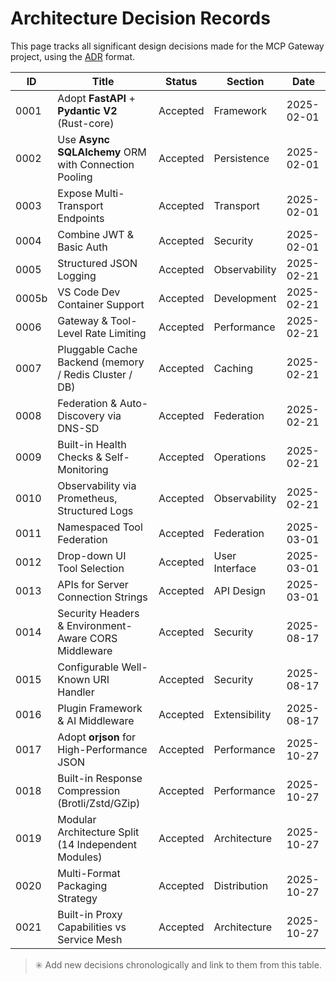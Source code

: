 # Architecture Decision Records

This page tracks all significant design decisions made for the MCP Gateway project, using the [ADR](https://adr.github.io/) format.

| ID    | Title                                              | Status    | Section        | Date        |
|-------|----------------------------------------------------|-----------|----------------|-------------|
| 0001  | Adopt **FastAPI** + **Pydantic V2** (Rust-core)   | Accepted  | Framework      | 2025-02-01  |
| 0002  | Use **Async SQLAlchemy** ORM with Connection Pooling | Accepted  | Persistence    | 2025-02-01  |
| 0003  | Expose Multi-Transport Endpoints                   | Accepted  | Transport      | 2025-02-01  |
| 0004  | Combine JWT & Basic Auth                           | Accepted  | Security       | 2025-02-01  |
| 0005  | Structured JSON Logging                            | Accepted  | Observability  | 2025-02-21  |
| 0005b | VS Code Dev Container Support                      | Accepted  | Development    | 2025-02-21  |
| 0006  | Gateway & Tool-Level Rate Limiting                 | Accepted  | Performance    | 2025-02-21  |
| 0007  | Pluggable Cache Backend (memory / Redis Cluster / DB) | Accepted  | Caching        | 2025-02-21  |
| 0008  | Federation & Auto-Discovery via DNS-SD             | Accepted  | Federation     | 2025-02-21  |
| 0009  | Built-in Health Checks & Self-Monitoring           | Accepted  | Operations     | 2025-02-21  |
| 0010  | Observability via Prometheus, Structured Logs      | Accepted  | Observability  | 2025-02-21  |
| 0011  | Namespaced Tool Federation                         | Accepted  | Federation     | 2025-03-01  |
| 0012  | Drop-down UI Tool Selection                        | Accepted  | User Interface | 2025-03-01  |
| 0013  | APIs for Server Connection Strings                 | Accepted  | API Design     | 2025-03-01  |
| 0014  | Security Headers & Environment-Aware CORS Middleware | Accepted  | Security       | 2025-08-17  |
| 0015  | Configurable Well-Known URI Handler                | Accepted  | Security       | 2025-08-17  |
| 0016  | Plugin Framework & AI Middleware                   | Accepted  | Extensibility  | 2025-08-17  |
| 0017  | Adopt **orjson** for High-Performance JSON         | Accepted  | Performance    | 2025-10-27  |
| 0018  | Built-in Response Compression (Brotli/Zstd/GZip)   | Accepted  | Performance    | 2025-10-27  |
| 0019  | Modular Architecture Split (14 Independent Modules) | Accepted  | Architecture   | 2025-10-27  |
| 0020  | Multi-Format Packaging Strategy                    | Accepted  | Distribution   | 2025-10-27  |
| 0021  | Built-in Proxy Capabilities vs Service Mesh        | Accepted  | Architecture   | 2025-10-27  |

> ✳️ Add new decisions chronologically and link to them from this table.
